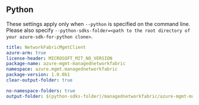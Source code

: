 ## Python

These settings apply only when `--python` is specified on the command line.
Please also specify `--python-sdks-folder=<path to the root directory of your azure-sdk-for-python clone>`.

``` yaml $(python)
title: NetworkFabricMgmtClient
azure-arm: true
license-header: MICROSOFT_MIT_NO_VERSION
package-name: azure-mgmt-managednetworkfabric
namespace: azure.mgmt.managednetworkfabric
package-version: 1.0.0b1
clear-output-folder: true
```

``` yaml $(python)
no-namespace-folders: true
output-folder: $(python-sdks-folder)/managednetworkfabric/azure-mgmt-managednetworkfabric/azure/mgmt/managednetworkfabric
```
